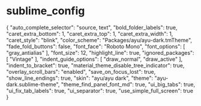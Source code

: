# sublime_config
{
	"auto_complete_selector": "source, text",
	"bold_folder_labels": true,
	"caret_extra_bottom": 1,
	"caret_extra_top": 1,
	"caret_extra_width": 1,
	"caret_style": "blink",
	"color_scheme": "Packages/ayu/ayu-dark.tmTheme",
	"fade_fold_buttons": false,
	"font_face": "Roboto Mono",
	"font_options":
	[
		"gray_antialias"
	],
	"font_size": 12,
	"highlight_line": true,
	"ignored_packages":
	[
		"Vintage"
	],
	"indent_guide_options":
	[
		"draw_normal",
		"draw_active"
	],
	"indent_to_bracket": true,
	"material_theme_disable_tree_indicator": true,
	"overlay_scroll_bars": "enabled",
	"save_on_focus_lost": true,
	"show_line_endings": true,
	"skin": "ayu/ayu dark",
	"theme": "ayu-dark.sublime-theme",
	"theme_find_panel_font_md": true,
	"ui_big_tabs": true,
	"ui_fix_tab_labels": true,
	"ui_separator": true,
	"use_simple_full_screen": true
}
